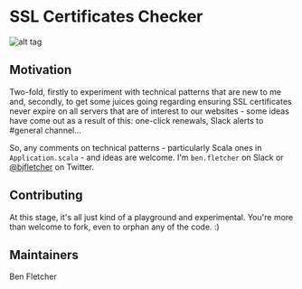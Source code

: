 # SSL Certificates Checker

![alt tag](https://raw.github.com/bjfletcher/ssl-certs-checker/master/screenshot.png)

## Motivation

Two-fold, firstly to experiment with technical patterns that are new to me and, secondly, to get some juices going regarding ensuring SSL certificates never expire on all servers that are of interest to our websites - some ideas have come out as a result of this: one-click renewals, Slack alerts to #general channel...

So, any comments on technical patterns - particularly Scala ones in `Application.scala` - and ideas are welcome. I'm `ben.fletcher` on Slack or [@bjfletcher](//twitter.com/bjfletcher) on Twitter.

## Contributing

At this stage, it's all just kind of a playground and experimental.  You're more than welcome to fork, even to orphan any of the code. :)

## Maintainers

Ben Fletcher